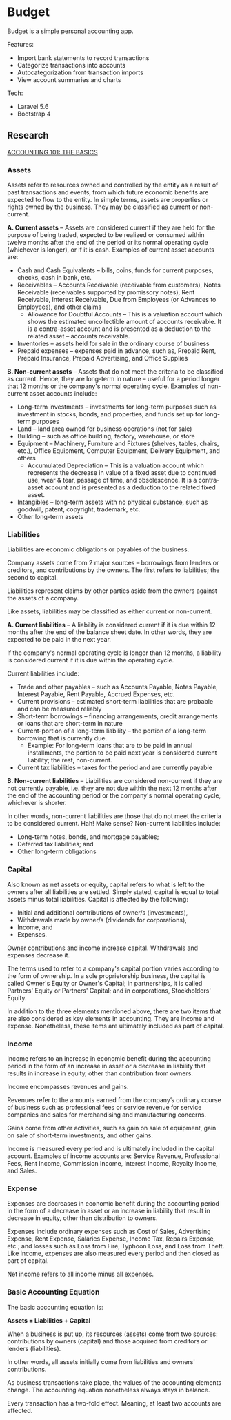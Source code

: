 # Budget

Budget is a simple personal accounting app.

Features:
 - Import bank statements to record transactions
 - Categorize transactions into accounts
 - Autocategorization from transaction imports
 - View account summaries and charts

Tech:
 - Laravel 5.6
 - Bootstrap 4


## Research

[ACCOUNTING 101: THE BASICS](https://www.accountingverse.com/accounting-basics/)

### Assets

Assets refer to resources owned and controlled by the entity as a result of past transactions and events, from which future economic benefits are expected to flow to the entity. In simple terms, assets are properties or rights owned by the business. They may be classified as current or non-current.

**A. Current assets** – Assets are considered current if they are held for the purpose of being traded, expected to be realized or consumed within twelve months after the end of the period or its normal operating cycle (whichever is longer), or if it is cash. Examples of current asset accounts are:

 - Cash and Cash Equivalents – bills, coins, funds for current purposes, checks, cash in bank, etc.
 - Receivables – Accounts Receivable (receivable from customers), Notes Receivable (receivables supported by promissory notes), Rent Receivable, Interest Receivable, Due from Employees (or Advances to Employees), and other claims
   - Allowance for Doubtful Accounts – This is a valuation account which shows the estimated uncollectible amount of accounts receivable. It is a contra-asset account and is presented as a deduction to the related asset – accounts receivable.
 - Inventories – assets held for sale in the ordinary course of business
 - Prepaid expenses – expenses paid in advance, such as, Prepaid Rent, Prepaid Insurance, Prepaid Advertising, and Office Supplies

**B. Non-current assets** – Assets that do not meet the criteria to be classified as current. Hence, they are long-term in nature – useful for a period longer that 12 months or the company's normal operating cycle. Examples of non-current asset accounts include:

 - Long-term investments – investments for long-term purposes such as investment in stocks, bonds, and properties; and funds set up for long-term purposes
 - Land – land area owned for business operations (not for sale)
 - Building – such as office building, factory, warehouse, or store
 - Equipment – Machinery, Furniture and Fixtures (shelves, tables, chairs, etc.), Office Equipment, Computer Equipment, Delivery Equipment, and others
   - Accumulated Depreciation – This is a valuation account which represents the decrease in value of a fixed asset due to continued use, wear & tear, passage of time, and obsolescence. It is a contra-asset account and is presented as a deduction to the related fixed asset.
 - Intangibles – long-term assets with no physical substance, such as goodwill, patent, copyright, trademark, etc.
 - Other long-term assets


### Liabilities

Liabilities are economic obligations or payables of the business.

Company assets come from 2 major sources – borrowings from lenders or creditors, and contributions by the owners. The first refers to liabilities; the second to capital.

Liabilities represent claims by other parties aside from the owners against the assets of a company.

Like assets, liabilities may be classified as either current or non-current.

**A. Current liabilities** – A liability is considered current if it is due within 12 months after the end of the balance sheet date. In other words, they are expected to be paid in the next year.

If the company's normal operating cycle is longer than 12 months, a liability is considered current if it is due within the operating cycle.

Current liabilities include:

 - Trade and other payables – such as Accounts Payable, Notes Payable, Interest Payable, Rent Payable, Accrued Expenses, etc.
 - Current provisions – estimated short-term liabilities that are probable and can be measured reliably
 - Short-term borrowings – financing arrangements, credit arrangements or loans that are short-term in nature
 - Current-portion of a long-term liability – the portion of a long-term borrowing that is currently due.
   - Example: For long-term loans that are to be paid in annual installments, the portion to be paid next year is considered current liability; the rest, non-current.
 - Current tax liabilities – taxes for the period and are currently payable

**B. Non-current liabilities** – Liabilities are considered non-current if they are not currently payable, i.e. they are not due within the next 12 months after the end of the accounting period or the company's normal operating cycle, whichever is shorter.

In other words, non-current liabilities are those that do not meet the criteria to be considered current. Hah! Make sense? Non-current liabilities include:

 - Long-term notes, bonds, and mortgage payables;
 - Deferred tax liabilities; and
 - Other long-term obligations


### Capital

Also known as net assets or equity, capital refers to what is left to the owners after all liabilities are settled. Simply stated, capital is equal to total assets minus total liabilities. Capital is affected by the following:

 - Initial and additional contributions of owner/s (investments),
 - Withdrawals made by owner/s (dividends for corporations),
 - Income, and
 - Expenses.

Owner contributions and income increase capital. Withdrawals and expenses decrease it.

The terms used to refer to a company's capital portion varies according to the form of ownership. In a sole proprietorship business, the capital is called Owner's Equity or Owner's Capital; in partnerships, it is called Partners' Equity or Partners' Capital; and in corporations, Stockholders' Equity.

In addition to the three elements mentioned above, there are two items that are also considered as key elements in accounting. They are income and expense. Nonetheless, these items are ultimately included as part of capital.


### Income

Income refers to an increase in economic benefit during the accounting period in the form of an increase in asset or a decrease in liability that results in increase in equity, other than contribution from owners.

Income encompasses revenues and gains.

Revenues refer to the amounts earned from the company’s ordinary course of business such as professional fees or service revenue for service companies and sales for merchandising and manufacturing concerns.

Gains come from other activities, such as gain on sale of equipment, gain on sale of short-term investments, and other gains.

Income is measured every period and is ultimately included in the capital account. Examples of income accounts are: Service Revenue, Professional Fees, Rent Income, Commission Income, Interest Income, Royalty Income, and Sales.


### Expense

Expenses are decreases in economic benefit during the accounting period in the form of a decrease in asset or an increase in liability that result in decrease in equity, other than distribution to owners.

Expenses include ordinary expenses such as Cost of Sales, Advertising Expense, Rent Expense, Salaries Expense, Income Tax, Repairs Expense, etc.; and losses such as Loss from Fire, Typhoon Loss, and Loss from Theft. Like income, expenses are also measured every period and then closed as part of capital.

Net income refers to all income minus all expenses.


### Basic Accounting Equation

The basic accounting equation is:

**Assets = Liabilities + Capital**

When a business is put up, its resources (assets) come from two sources: contributions by owners (capital) and those acquired from creditors or lenders (liabilities).

In other words, all assets initially come from liabilities and owners' contributions.

As business transactions take place, the values of the accounting elements change. The accounting equation nonetheless always stays in balance.

Every transaction has a two-fold effect. Meaning, at least two accounts are affected.


